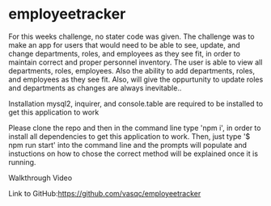 # employeetracker
For this weeks challenge, no stater code was given. The challenge was to make an app for users that would need to be able to see, update, and change departments, roles, and employees as they see fit, in order to maintain correct and proper personnel inventory.  The user is able to view all departments, roles, employees. Also the ability to add departments, roles, and employees as they see fit. Also, will give the oppurtunity to update roles and departments as changes are always inevitable..

Installation
mysql2, inquirer, and console.table are required to be installed to get this application to work

Please clone the repo and then in the command line type 'npm i', in order to install all dependencies to get this application to work. Then, just type '$ npm run start' into the command line and the prompts will populate and instuctions on how to chose the correct method will be explained once it is running.

Walkthrough Video


Link to GitHub:https://github.com/vasqc/employeetracker